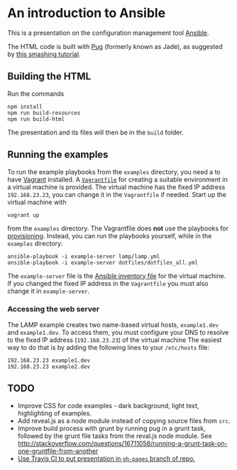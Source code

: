 # An introduction to Ansible

This is a presentation on the configuration management tool [Ansible](https://www.ansible.com/).

The HTML code is built with [Pug](https://github.com/pugjs/pug) (formerly known as Jade), as suggested by [this smashing tutorial](https://medium.com/@jakeout/deprecate-keynote-78f0f09424dd).

## Building the HTML
Run the commands

    npm install
    npm run build-resources
    npm run build-html

The presentation and its files will then be in the `build` folder.

## Running the examples
To run the example playbooks from the `examples` directory, you need a to have [Vagrant](https://vagrantup.com/) installed. A [`Vagrantfile`](examples/Vagrantfile) for creating a suitable environment in a virtual machine is provided. The virtual machine has  the fixed IP address `192.168.23.23`, you can change it in the `Vagrantfile` if needed.
Start up the virtual machine with

    vagrant up

from the `examples` directory. The Vagrantfile does **not** use the playbooks for [provisioning](https://www.vagrantup.com/docs/provisioning/). Instead, you can run the playbooks yourself, while in the `examples` directory:

    ansible-playbook -i example-server lamp/lamp.yml
    ansible-playbook -i example-server dotfiles/dotfiles_all.yml

The `example-server` file is the [Ansible inventory file](http://docs.ansible.com/ansible/intro_inventory.html) for the virtual machine. If you changed the fixed IP address in the `Vagrantfile` you must also change it in `example-server`.

### Accessing the web server
The LAMP example creates two name-based virtual hosts, `example1.dev` and `example1.dev`. To access them, you must configure your DNS to resolve to the fixed IP address (`192.168.23.23`) of the virtual machine The easiest way to do that is by adding the following lines to your `/etc/hosts` file:

    192.168.23.23 example1.dev
    192.168.23.23 example2.dev

## TODO
* Improve CSS for code examples - dark background, light text, highlighting of examples.
* Add reveal.js as a node module instead of copying source files from `src`.
* Improve build process with grunt by running pug in a grunt task, followed by the grunt file tasks from the reval.js node module. See http://stackoverflow.com/questions/16711058/running-a-grunt-task-on-one-gruntfile-from-another
* [Use Travis CI to put presentation in `gh-pages` branch of repo.](https://gist.github.com/domenic/ec8b0fc8ab45f39403dd)
